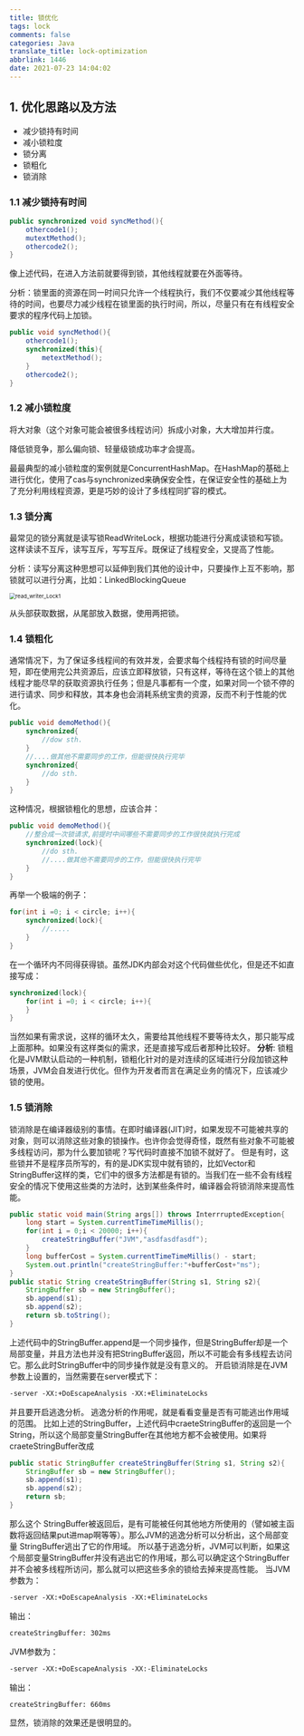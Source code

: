 ```yaml
---
title: 锁优化
tags: lock
comments: false
categories: Java
translate_title: lock-optimization
abbrlink: 1446
date: 2021-07-23 14:04:02
---
```

## 1. 优化思路以及方法

- 减少锁持有时间
- 减小锁粒度
- 锁分离
- 锁粗化
- 锁消除

### 1.1 减少锁持有时间

```java
public synchronized void syncMethod(){
    othercode1();
    mutextMethod();
    othercode2();
}
```

像上述代码，在进入方法前就要得到锁，其他线程就要在外面等待。

分析：锁里面的资源在同一时间只允许一个线程执行，我们不仅要减少其他线程等待的时间，也要尽力减少线程在锁里面的执行时间，所以，尽量只有在有线程安全要求的程序代码上加锁。

```java
public void syncMethod(){
    othercode1();
    synchronized(this){
        metextMethod();
    }
    othercode2();
}
```

### 1.2 减小锁粒度

将大对象（这个对象可能会被很多线程访问）拆成小对象，大大增加并行度。

降低锁竞争，那么偏向锁、轻量级锁成功率才会提高。

最最典型的减小锁粒度的案例就是ConcurrentHashMap。在HashMap的基础上进行优化，使用了cas与synchronized来确保安全性，在保证安全性的基础上为了充分利用线程资源，更是巧妙的设计了多线程同扩容的模式。



### 1.3 锁分离

最常见的锁分离就是读写锁ReadWriteLock，根据功能进行分离成读锁和写锁。这样读读不互斥，读写互斥，写写互斥。既保证了线程安全，又提高了性能。

分析：读写分离这种思想可以延伸到我们其他的设计中，只要操作上互不影响，那锁就可以进行分离，比如：LinkedBlockingQueue

<img src="..\images/read_writer_Lock1.png" alt="read_writer_Lock1" style="zoom: 67%;" />

从头部获取数据，从尾部放入数据，使用两把锁。



### 1.4 锁粗化

通常情况下，为了保证多线程间的有效并发，会要求每个线程持有锁的时间尽量短，即在使用完公共资源后，应该立即释放锁，只有这样，等待在这个锁上的其他线程才能尽早的获取资源执行任务；但是凡事都有一个度，如果对同一个锁不停的进行请求、同步和释放，其本身也会消耗系统宝贵的资源，反而不利于性能的优化。

```java
public void demoMethod(){
    synchronized{
    	//dow sth.
	}
    //....做其他不需要同步的工作，但能很快执行完毕
    synchronized{
        //do sth.
    }
}
```

这种情况，根据锁粗化的思想，应该合并：

```java
public void demoMethod(){
    //整合成一次锁请求,前提时中间哪些不需要同步的工作很快就执行完成
    synchronized(lock){
        //do sth.
        //....做其他不需要同步的工作，但能很快执行完毕
    }
}
```

再举一个极端的例子：

```java
for(int i =0; i < circle; i++){
    synchronized(lock){
        //.....
    }
}
```

在一个循环内不同得获得锁。虽然JDK内部会对这个代码做些优化，但是还不如直接写成：

```java
synchronized(lock){
    for(int i =0; i < circle; i++){
    }
}
```

当然如果有需求说，这样的循环太久，需要给其他线程不要等待太久，那只能写成上面那种。如果没有这样类似的需求，还是直接写成后者那种比较好。
**分析**: 锁粗化是JVM默认启动的一种机制，锁粗化针对的是对连续的区域进行分段加锁这种场景，JVM会自发进行优化。但作为开发者而言在满足业务的情况下，应该减少锁的使用。

### 1.5 锁消除

锁消除是在编译器级别的事情。在即时编译器(JIT)时，如果发现不可能被共享的对象，则可以消除这些对象的锁操作。也许你会觉得奇怪，既然有些对象不可能被多线程访问，那为什么要加锁呢？写代码时直接不加锁不就好了。
但是有时，这些锁并不是程序员所写的，有的是JDK实现中就有锁的，比如Vector和StringBuffer这样的类，它们中的很多方法都是有锁的。当我们在一些不会有线程安全的情况下使用这些类的方法时，达到某些条件时，编译器会将锁消除来提高性能。

```java
public static void main(String args[]) throws InterrruptedException{
    long start = System.currentTimeTimeMillis();
    for(int i = 0;i < 20000; i++){
        createStringBuffer("JVM","asdfasdfasdf");
    }
    long bufferCost = System.currentTimeTimeMillis() - start;
    System.out.println("createStringBuffer:"+bufferCost+"ms");
}
public static String createStringBuffer(String s1, String s2){
    StringBuffer sb = new StringBuffer();
    sb.append(s1);
    sb.append(s2);
    return sb.toString();
}
```

上述代码中的StringBuffer.append是一个同步操作，但是StringBuffer却是一个局部变量，并且方法也并没有把StringBuffer返回，所以不可能会有多线程去访问它。那么此时StringBuffer中的同步操作就是没有意义的。
开启锁消除是在JVM参数上设置的，当然需要在server模式下：

```tex
-server -XX:+DoEscapeAnalysis -XX:+EliminateLocks
```

并且要开启逃逸分析。 逃逸分析的作用呢，就是看看变量是否有可能逃出作用域的范围。
比如上述的StringBuffer，上述代码中craeteStringBuffer的返回是一个String，所以这个局部变量StringBuffer在其他地方都不会被使用。如果将craeteStringBuffer改成

```java
public static StringBuffer createStringBuffer(String s1, String s2){
    StringBuffer sb = new StringBuffer();
    sb.append(s1);
    sb.append(s2);
    return sb;
}
```

那么这个 StringBuffer被返回后，是有可能被任何其他地方所使用的（譬如被主函数将返回结果put进map啊等等）。那么JVM的逃逸分析可以分析出，这个局部变量 StringBuffer逃出了它的作用域。
所以基于逃逸分析，JVM可以判断，如果这个局部变量StringBuffer并没有逃出它的作用域，那么可以确定这个StringBuffer并不会被多线程所访问，那么就可以把这些多余的锁给去掉来提高性能。
当JVM参数为：

```tex
-server -XX:+DoEscapeAnalysis -XX:+EliminateLocks
```

输出：

```tex
createStringBuffer: 302ms
```

JVM参数为：

```tex
-server -XX:+DoEscapeAnalysis -XX:-EliminateLocks
```

输出：

```tex
createStringBuffer: 660ms
```

显然，锁消除的效果还是很明显的。